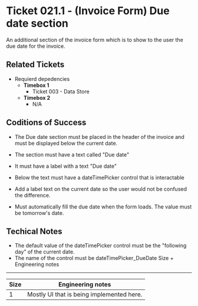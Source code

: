 Ticket 021.1 - (Invoice Form) Due date section
=======================

An additional section of the invoice form which is to show to the user the due date for the invoice. 

Related Tickets
---------------

* Requierd depedencies
    * **Timebox 1**
        * Ticket 003 - Data Store
    * **Timebox 2**
        * N/A
        
Coditions of Success
--------------------
* The Due date section must be placed in the header of the invoice and must be displayed below the current date.
* The section must have a text called "Due date"
* It must have a label with a text "Due date"
* Below the text must have a dateTimePicker control that is interactable
* Add a label text on the current date so the user would not be confused the difference.

* Must automatically fill the due date when the form loads. The value must be tomorrow's date.

Techical Notes
--------------
* The default value of the dateTimePicker control must be the "following day" of the current date. 
* The name of the control must be dateTimePicker_DueDate
Size + Engineering notes
----------------------
| Size | Engineering notes | 
| -------- | -------- |
|  1  | Mostly UI that is being implemented here.| 

